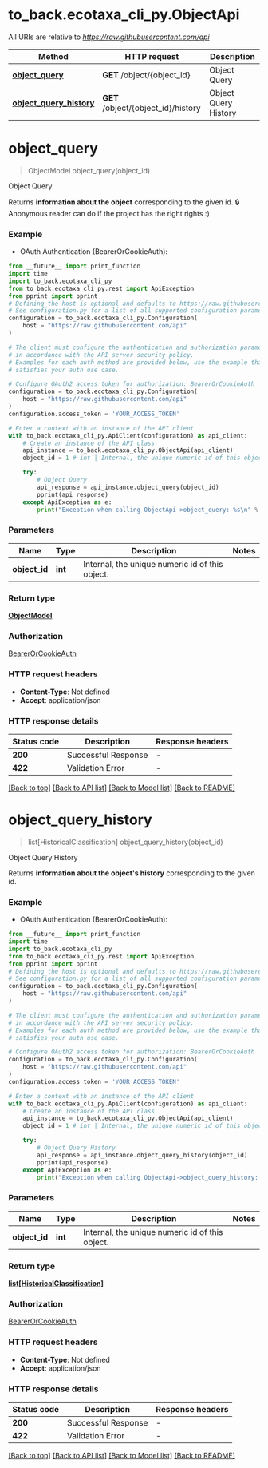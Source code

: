 # to_back.ecotaxa_cli_py.ObjectApi

All URIs are relative to *https://raw.githubusercontent.com/api*

Method | HTTP request | Description
------------- | ------------- | -------------
[**object_query**](ObjectApi.md#object_query) | **GET** /object/{object_id} | Object Query
[**object_query_history**](ObjectApi.md#object_query_history) | **GET** /object/{object_id}/history | Object Query History


# **object_query**
> ObjectModel object_query(object_id)

Object Query

Returns **information about the object** corresponding to the given id.  🔒 Anonymous reader can do if the project has the right rights :)

### Example

* OAuth Authentication (BearerOrCookieAuth):
```python
from __future__ import print_function
import time
import to_back.ecotaxa_cli_py
from to_back.ecotaxa_cli_py.rest import ApiException
from pprint import pprint
# Defining the host is optional and defaults to https://raw.githubusercontent.com/api
# See configuration.py for a list of all supported configuration parameters.
configuration = to_back.ecotaxa_cli_py.Configuration(
    host = "https://raw.githubusercontent.com/api"
)

# The client must configure the authentication and authorization parameters
# in accordance with the API server security policy.
# Examples for each auth method are provided below, use the example that
# satisfies your auth use case.

# Configure OAuth2 access token for authorization: BearerOrCookieAuth
configuration = to_back.ecotaxa_cli_py.Configuration(
    host = "https://raw.githubusercontent.com/api"
)
configuration.access_token = 'YOUR_ACCESS_TOKEN'

# Enter a context with an instance of the API client
with to_back.ecotaxa_cli_py.ApiClient(configuration) as api_client:
    # Create an instance of the API class
    api_instance = to_back.ecotaxa_cli_py.ObjectApi(api_client)
    object_id = 1 # int | Internal, the unique numeric id of this object.

    try:
        # Object Query
        api_response = api_instance.object_query(object_id)
        pprint(api_response)
    except ApiException as e:
        print("Exception when calling ObjectApi->object_query: %s\n" % e)
```

### Parameters

Name | Type | Description  | Notes
------------- | ------------- | ------------- | -------------
 **object_id** | **int**| Internal, the unique numeric id of this object. | 

### Return type

[**ObjectModel**](ObjectModel.md)

### Authorization

[BearerOrCookieAuth](../README.md#BearerOrCookieAuth)

### HTTP request headers

 - **Content-Type**: Not defined
 - **Accept**: application/json

### HTTP response details
| Status code | Description | Response headers |
|-------------|-------------|------------------|
**200** | Successful Response |  -  |
**422** | Validation Error |  -  |

[[Back to top]](#) [[Back to API list]](../README.md#documentation-for-api-endpoints) [[Back to Model list]](../README.md#documentation-for-models) [[Back to README]](../README.md)

# **object_query_history**
> list[HistoricalClassification] object_query_history(object_id)

Object Query History

Returns **information about the object's history** corresponding to the given id.

### Example

* OAuth Authentication (BearerOrCookieAuth):
```python
from __future__ import print_function
import time
import to_back.ecotaxa_cli_py
from to_back.ecotaxa_cli_py.rest import ApiException
from pprint import pprint
# Defining the host is optional and defaults to https://raw.githubusercontent.com/api
# See configuration.py for a list of all supported configuration parameters.
configuration = to_back.ecotaxa_cli_py.Configuration(
    host = "https://raw.githubusercontent.com/api"
)

# The client must configure the authentication and authorization parameters
# in accordance with the API server security policy.
# Examples for each auth method are provided below, use the example that
# satisfies your auth use case.

# Configure OAuth2 access token for authorization: BearerOrCookieAuth
configuration = to_back.ecotaxa_cli_py.Configuration(
    host = "https://raw.githubusercontent.com/api"
)
configuration.access_token = 'YOUR_ACCESS_TOKEN'

# Enter a context with an instance of the API client
with to_back.ecotaxa_cli_py.ApiClient(configuration) as api_client:
    # Create an instance of the API class
    api_instance = to_back.ecotaxa_cli_py.ObjectApi(api_client)
    object_id = 1 # int | Internal, the unique numeric id of this object.

    try:
        # Object Query History
        api_response = api_instance.object_query_history(object_id)
        pprint(api_response)
    except ApiException as e:
        print("Exception when calling ObjectApi->object_query_history: %s\n" % e)
```

### Parameters

Name | Type | Description  | Notes
------------- | ------------- | ------------- | -------------
 **object_id** | **int**| Internal, the unique numeric id of this object. | 

### Return type

[**list[HistoricalClassification]**](HistoricalClassification.md)

### Authorization

[BearerOrCookieAuth](../README.md#BearerOrCookieAuth)

### HTTP request headers

 - **Content-Type**: Not defined
 - **Accept**: application/json

### HTTP response details
| Status code | Description | Response headers |
|-------------|-------------|------------------|
**200** | Successful Response |  -  |
**422** | Validation Error |  -  |

[[Back to top]](#) [[Back to API list]](../README.md#documentation-for-api-endpoints) [[Back to Model list]](../README.md#documentation-for-models) [[Back to README]](../README.md)

